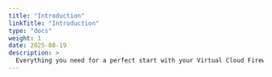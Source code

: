 ```yaml
---
title: "Introduction"
linkTitle: "Introduction"
type: "docs"
weight: 1
date: 2025-08-19
description: >
  Everything you need for a perfect start with your Virtual Cloud Firewall - pluscloud vmware
---
```

